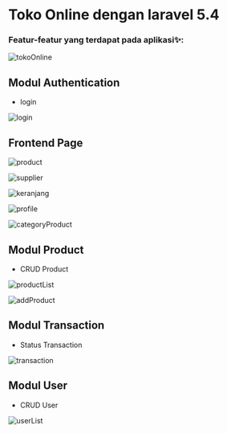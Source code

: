 # Toko Online dengan laravel 5.4

### Featur-featur yang terdapat pada aplikasi✨:

![tokoOnline](https://user-images.githubusercontent.com/23657902/107716706-8bf02500-6d04-11eb-95dc-da677472bbc0.png)


## Modul Authentication
- login 

![login](https://user-images.githubusercontent.com/23657902/107716844-e38e9080-6d04-11eb-938d-83878023f73c.png)


## Frontend Page

![product](https://user-images.githubusercontent.com/23657902/107717327-f8b7ef00-6d05-11eb-9a9d-dcccfaf24c3c.png)

![supplier](https://user-images.githubusercontent.com/23657902/107717386-0ff6dc80-6d06-11eb-8b65-d2c6e3dffc71.png)

![keranjang](https://user-images.githubusercontent.com/23657902/107717420-2b61e780-6d06-11eb-8a79-835ffa818a61.png)

![profile](https://user-images.githubusercontent.com/23657902/107717406-1e44f880-6d06-11eb-9909-3195c6bc819e.png)


![categoryProduct](https://user-images.githubusercontent.com/23657902/107712767-90184480-6cfc-11eb-8235-0dc09223f8da.png)


## Modul Product
- CRUD Product

![productList](https://user-images.githubusercontent.com/23657902/107712877-b76f1180-6cfc-11eb-85d8-578078119b04.png)

![addProduct](https://user-images.githubusercontent.com/23657902/107712922-ceadff00-6cfc-11eb-96ec-125c54d213f9.png)


## Modul Transaction
- Status Transaction

![transaction](https://user-images.githubusercontent.com/23657902/107713002-f3a27200-6cfc-11eb-9816-d89cff2e2fad.png)

## Modul User
- CRUD User

![userList](https://user-images.githubusercontent.com/23657902/107716634-62cf9480-6d04-11eb-853c-7eb4aeb29353.png)



